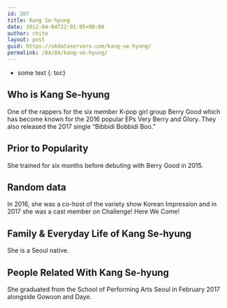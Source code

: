 ```yaml
---
id: 207
title: Kang Se-hyung
date: 2012-04-04T22:01:05+00:00
author: chito
layout: post
guid: https://ukdataservers.com/kang-se-hyung/
permalink: /04/04/kang-se-hyung/
---
```


* some text
{: toc}


## Who is  Kang Se-hyung
                  
                  
                  
One of the rappers for the six member K-pop girl group Berry Good which has become known for the 2016 popular EPs Very Berry and Glory. They also released the 2017 single &#8220;Bibbidi Bobbidi Boo.&#8221; 
                  
                
                
                
## Prior to Popularity 
                  
                  
                  
She trained for six months before debuting with Berry Good in 2015. 
                  
                
                
                
## Random data 
                  
                  
                  
In 2016, she was a co-host of the variety show Korean Impression and in 2017 she was a cast member on Challenge! Here We Come! 
                  
                
                
                
## Family & Everyday Life of Kang Se-hyung
                  
                  
                  
She is a Seoul native. 
                  
                
                
                
## People Related With  Kang Se-hyung
                  
                  
                  
She graduated from the School of Performing Arts Seoul in February 2017 alongside Gowoon and Daye. 
                  
                
              
            
          
          
          
    
    
  
